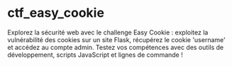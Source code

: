 # ctf_easy_cookie
Explorez la sécurité web avec le challenge Easy Cookie : exploitez la vulnérabilité des cookies sur un site Flask, récupérez le cookie 'username' et accédez au compte admin. Testez vos compétences avec des outils de développement, scripts JavaScript et lignes de commande !
